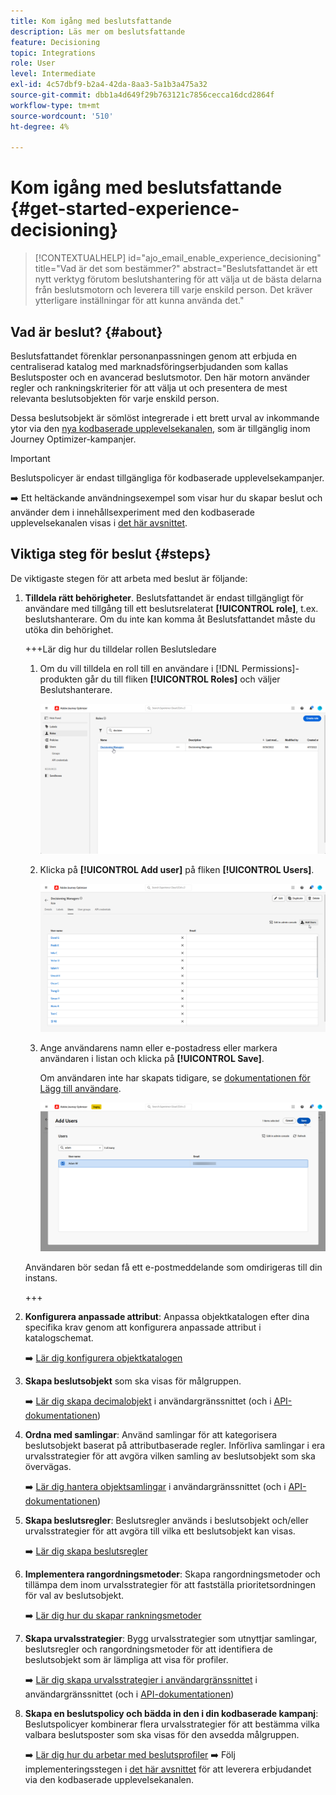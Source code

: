 ```yaml
---
title: Kom igång med beslutsfattande
description: Läs mer om beslutsfattande
feature: Decisioning
topic: Integrations
role: User
level: Intermediate
exl-id: 4c57dbf9-b2a4-42da-8aa3-5a1b3a475a32
source-git-commit: dbb1a4d649f29b763121c7856cecca16dcd2864f
workflow-type: tm+mt
source-wordcount: '510'
ht-degree: 4%

---
```


# Kom igång med beslutsfattande {#get-started-experience-decisioning}

>[!CONTEXTUALHELP]
>id="ajo_email_enable_experience_decisioning"
>title="Vad är det som bestämmer?"
>abstract="Beslutsfattandet är ett nytt verktyg förutom beslutshantering för att välja ut de bästa delarna från beslutsmotorn och leverera till varje enskild person. Det kräver ytterligare inställningar för att kunna använda det."

## Vad är beslut? {#about}

Beslutsfattandet förenklar personanpassningen genom att erbjuda en centraliserad katalog med marknadsföringserbjudanden som kallas Beslutsposter och en avancerad beslutsmotor. Den här motorn använder regler och rankningskriterier för att välja ut och presentera de mest relevanta beslutsobjekten för varje enskild person.

Dessa beslutsobjekt är sömlöst integrerade i ett brett urval av inkommande ytor via den [nya kodbaserade upplevelsekanalen](../code-based/get-started-code-based.md), som är tillgänglig inom Journey Optimizer-kampanjer.

>[!IMPORTANT]
>
>Beslutspolicyer är endast tillgängliga för kodbaserade upplevelsekampanjer.

➡️ Ett heltäckande användningsexempel som visar hur du skapar beslut och använder dem i innehållsexperiment med den kodbaserade upplevelsekanalen visas i [det här avsnittet](experience-decisioning-uc.md).

## Viktiga steg för beslut {#steps}

De viktigaste stegen för att arbeta med beslut är följande:

1. **Tilldela rätt behörigheter**. Beslutsfattandet är endast tillgängligt för användare med tillgång till ett beslutsrelaterat **[!UICONTROL role]**, t.ex. beslutshanterare. Om du inte kan komma åt Beslutsfattandet måste du utöka din behörighet.

   +++Lär dig hur du tilldelar rollen Beslutsledare

   1. Om du vill tilldela en roll till en användare i [!DNL Permissions]-produkten går du till fliken **[!UICONTROL Roles]** och väljer Beslutshanterare.

      ![](assets/decision_permission_1.png)

   1. Klicka på **[!UICONTROL Add user]** på fliken **[!UICONTROL Users]**.

      ![](assets/decision_permission_2.png)

   1. Ange användarens namn eller e-postadress eller markera användaren i listan och klicka på **[!UICONTROL Save]**.

      Om användaren inte har skapats tidigare, se [dokumentationen för Lägg till användare](https://experienceleague.adobe.com/en/docs/experience-platform/access-control/ui/users).

      ![](assets/decision_permission_3.png)

   Användaren bör sedan få ett e-postmeddelande som omdirigeras till din instans.

   +++

1. **Konfigurera anpassade attribut**: Anpassa objektkatalogen efter dina specifika krav genom att konfigurera anpassade attribut i katalogschemat.

   ➡️ [Lär dig konfigurera objektkatalogen](catalogs.md)

1. **Skapa beslutsobjekt** som ska visas för målgruppen.

   ➡️ [Lär dig skapa decimalobjekt](items.md) i användargränssnittet (och i [API-dokumentationen](api-reference/decisions-items/create.md))

1. **Ordna med samlingar**: Använd samlingar för att kategorisera beslutsobjekt baserat på attributbaserade regler. Införliva samlingar i era urvalsstrategier för att avgöra vilken samling av beslutsobjekt som ska övervägas.

   ➡️ [Lär dig hantera objektsamlingar](collections.md) i användargränssnittet (och i [API-dokumentationen](api-reference/items-collections/create.md))

1. **Skapa beslutsregler**: Beslutsregler används i beslutsobjekt och/eller urvalsstrategier för att avgöra till vilka ett beslutsobjekt kan visas.

   ➡️ [Lär dig skapa beslutsregler](rules.md)

1. **Implementera rangordningsmetoder**: Skapa rangordningsmetoder och tillämpa dem inom urvalsstrategier för att fastställa prioritetsordningen för val av beslutsobjekt.

   ➡️ [Lär dig hur du skapar rankningsmetoder](ranking.md)

1. **Skapa urvalsstrategier**: Bygg urvalsstrategier som utnyttjar samlingar, beslutsregler och rangordningsmetoder för att identifiera de beslutsobjekt som är lämpliga att visa för profiler.

   ➡️ [Lär dig skapa urvalsstrategier i användargränssnittet](selection-strategies.md) i användargränssnittet (och i [API-dokumentationen](api-reference/selection-strategies/create.md))

1. **Skapa en beslutspolicy och bädda in den i din kodbaserade kampanj**: Beslutspolicyer kombinerar flera urvalsstrategier för att bestämma vilka valbara beslutsposter som ska visas för den avsedda målgruppen.

   ➡️ [Lär dig hur du arbetar med beslutsprofiler](create-decision.md)
➡️ Följ implementeringsstegen i [det här avsnittet](../code-based/code-based-implementation-samples.md) för att leverera erbjudandet via den kodbaserade upplevelsekanalen.

